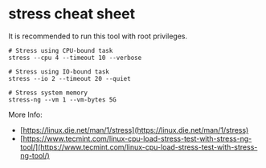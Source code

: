 # stress cheat sheet

It is recommended to run this tool with root privileges.

```text
# Stress using CPU-bound task
stress --cpu 4 --timeout 10 --verbose

# Stress using IO-bound task
stress --io 2 --timeout 20 --quiet

# Stress system memory
stress-ng --vm 1 --vm-bytes 5G
```

More Info:

* [https://linux.die.net/man/1/stress](https://linux.die.net/man/1/stress)
* [https://www.tecmint.com/linux-cpu-load-stress-test-with-stress-ng-tool/](https://www.tecmint.com/linux-cpu-load-stress-test-with-stress-ng-tool/)
